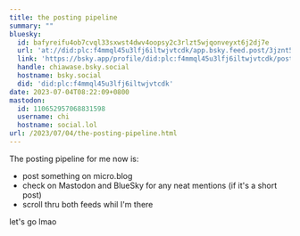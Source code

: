 ```yaml
---
title: the posting pipeline
summary: ""
bluesky:
  id: bafyreifu4ob7cvql33sxwst4dwv4oopsy2c3rlzt5wjqonveyxt6j2dj7e
  url: 'at://did:plc:f4mmql45u3lfj6iltwjvtcdk/app.bsky.feed.post/3jznt55hupu26'
  link: 'https://bsky.app/profile/did:plc:f4mmql45u3lfj6iltwjvtcdk/post/3jznt55hupu26'
  handle: chiawase.bsky.social
  hostname: bsky.social
  did: 'did:plc:f4mmql45u3lfj6iltwjvtcdk'
date: 2023-07-04T08:22:09+0800
mastodon:
  id: 110652957068831598
  username: chi
  hostname: social.lol
url: /2023/07/04/the-posting-pipeline.html
---
```


The posting pipeline for me now is:
- post something on micro.blog
- check on Mastodon and BlueSky for any neat mentions (if it's a short post)
- scroll thru both feeds whil I'm there

let's go lmao
